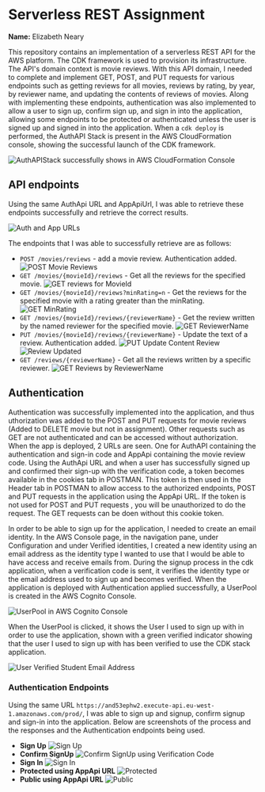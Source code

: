 # Serverless REST Assignment
**Name:** Elizabeth Neary

This repository contains an implementation of a serverless REST API for the AWS platform. The CDK framework is used to provision its infrastructure. The API's domain context is movie reviews. With this API domain, I needed to complete and implement GET, POST, and PUT requests for various endpoints such as getting reviews for all movies, reviews by rating, by year, by reviewer name, and updating the contents of reviews of movies. Along with implementing these endpoints, authentication was also implemented to allow a user to sign up, confirm sign up, and sign in into the application, allowing some endpoints to be protected or authenticated unless the user is signed up and signed in into the application. When a `cdk deploy` is performed, the AuthAPI Stack is present in the AWS CloudFormation console, showing the successful launch of the CDK framework. 

![AuthAPIStack successfully shows in AWS CloudFormation Console](image.png)

## API endpoints
Using the same AuthApi URL and AppApiUrl, I was able to retrieve these endpoints successfully and retrieve the correct results.

![Auth and App URLs](image-3.png)

The endpoints that I was able to successfully retrieve are as follows:
- `POST /movies/reviews` - add a movie review. Authentication added. ![POST Movie Reviews](image-4.png)
- `GET /movies/{movieId}/reviews` - Get all the reviews for the specified movie. ![GET reviews for MovieId](image-5.png)
- `GET /movies/{movieId}/reviews?minRating=n` - Get the reviews for the specified movie with a rating greater than the minRating. ![GET MinRating](image-6.png)
- `GET /movies/{movieId}/reviews/{reviewerName}` - Get the review written by the named reviewer for the specified movie. ![GET ReviewerName](image-7.png)
- `PUT /movies/{movieId}/reviews/{reviewerName}` - Update the text of a review. Authentication added. ![PUT Update Content Review](image-8.png) ![Review Updated](image-9.png)
- `GET /reviews/{reviewerName}` - Get all the reviews written by a specific reviewer. ![GET Reviews by ReviewerName](image-10.png)

## Authentication
Authentication was successfully implemented into the application, and thus uthorization was added to the POST and PUT requests for movie reviews (Added to DELETE movie but not in assignment). Other requests such as GET are not authenticated and can be accessed without authorization. When the app is deployed, 2 URLs are seen. One for AuthAPI containing the authentication and sign-in code and AppApi containing the movie review code. Using the AuthApi URL and when a user has successfully signed up and confirmed their sign-up with the verification code, a token becomes available in the cookies tab in POSTMAN. This token is then used in the Header tab in POSTMAN to allow access to the authorized endpoints, POST and PUT requests in the application using the AppApi URL. If the token is not used for POST and PUT requests , you will be unauthorized to do the request. The GET requests can be doen without this cookie token.

In order to be able to sign up for the application, I needed to create an email identity. In the AWS Console page, in the navigation pane, under Configuration and under Verified identities, I created a new identity using an email address as the identity type I wanted to use that I would be able to have access and receive emails from. During the signup process in the cdk application, when a verification code is sent, it verifies the identity type or the email address used to sign up and becomes verified. When the application is deployed with Authentication applied successfully, a UserPool is created in the AWS Cognito Console.

![UserPool in AWS Cognito Console](image-1.png)

When the UserPool is clicked, it shows the User I used to sign up with in order to use the application, shown with a green verified indicator showing that the user I used to sign up with has been verified to use the CDK stack application. 

![User Verified Student Email Address](image-2.png)

### Authentication Endpoints 
Using the same URL `https://and53ephw2.execute-api.eu-west-1.amazonaws.com/prod/`, I was able to sign up and signup, confirm signup and sign-in into the application. Below are screenshots of the process and the responses and the Authentication endpoints being used.

- **Sign Up** ![Sign Up](image-11.png)
- **Confirm SignUp** ![Confirm SignUp using Verification Code](image-13.png)
- **Sign In** ![Sign In](image-14.png)
- **Protected using AppApi URL** ![Protected](image-15.png)
- **Public using AppApi URL** ![Public](image-16.png)
